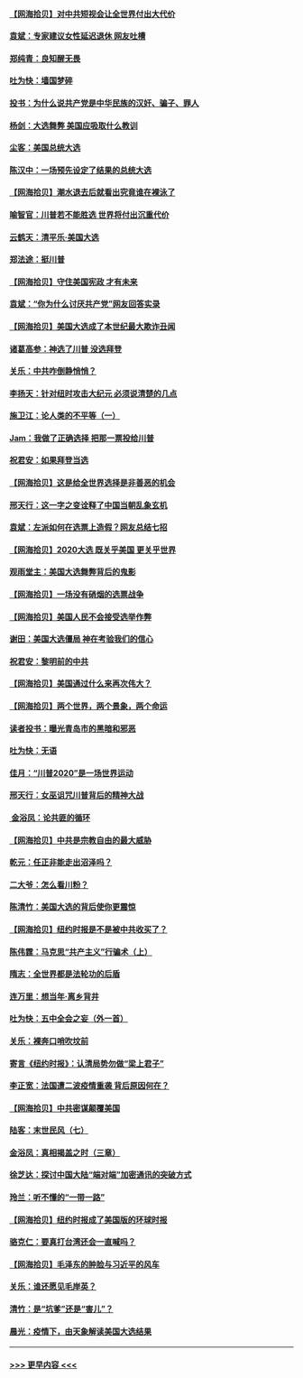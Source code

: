 #### [【网海拾贝】对中共短视会让全世界付出大代价](../pages/nsc993/n12546043.md?t=11132052) 
#### [袁斌：专家建议女性延迟退休 网友吐槽](../pages/nsc993/n12545424.md?t=11132052) 
#### [郑纯青：良知醒无畏](../pages/nsc993/n12545394.md?t=11132052) 
#### [吐为快：墙国梦碎](../pages/nsc993/n12545309.md?t=11132052) 
#### [投书：为什么说共产党是中华民族的汉奸、骗子、罪人](../pages/nsc993/n12545089.md?t=11132052) 
#### [杨剑：大选舞弊 美国应吸取什么教训](../pages/nsc993/n12543937.md?t=11132052) 
#### [尘客：美国总统大选](../pages/nsc993/n12543828.md?t=11132052) 
#### [陈汉中：一场预先设定了结果的总统大选](../pages/nsc993/n12543564.md?t=11132052) 
#### [【网海拾贝】潮水退去后就看出究竟谁在裸泳了](../pages/nsc993/n12543321.md?t=11132052) 
#### [喻智官：川普若不能胜选 世界将付出沉重代价](../pages/nsc993/n12541352.md?t=11132052) 
#### [云鹤天：清平乐‧美国大选](../pages/nsc993/n12540916.md?t=11132052) 
#### [郑法途：挺川普](../pages/nsc993/n12540898.md?t=11132052) 
#### [【网海拾贝】守住美国宪政 才有未来](../pages/nsc993/n12540423.md?t=11132052) 
#### [袁斌：“你为什么讨厌共产党”网友回答实录](../pages/nsc993/n12540208.md?t=11132052) 
#### [【网海拾贝】美国大选成了本世纪最大欺诈丑闻](../pages/nsc993/n12538029.md?t=11132052) 
#### [诸葛高参：神选了川普 没选拜登](../pages/nsc993/n12537664.md?t=11132052) 
#### [关乐：中共咋倒静悄悄？](../pages/nsc993/n12537615.md?t=11132052) 
#### [李扬天：针对纽时攻击大纪元 必须说清楚的几点](../pages/nsc993/n12536001.md?t=11132052) 
#### [施卫江：论人类的不平等（一）](../pages/nsc993/n12535700.md?t=11132052) 
#### [Jam：我做了正确选择 把那一票投给川普](../pages/nsc993/n12535743.md?t=11132052) 
#### [祝君安：如果拜登当选](../pages/nsc993/n12535726.md?t=11132052) 
#### [【网海拾贝】这是给全世界选择是非善恶的机会](../pages/nsc993/n12535061.md?t=11132052) 
#### [邢天行：这一字之变诠释了中国当朝乱象玄机](../pages/nsc993/n12533446.md?t=11132052) 
#### [袁斌：左派如何在选票上造假？网友总结七招](../pages/nsc993/n12533180.md?t=11132052) 
#### [【网海拾贝】2020大选 既关乎美国 更关乎世界](../pages/nsc993/n12533161.md?t=11132052) 
#### [观雨堂主：美国大选舞弊背后的鬼影](../pages/nsc993/n12533153.md?t=11132052) 
#### [【网海拾贝】一场没有硝烟的选票战争](../pages/nsc993/n12531883.md?t=11132052) 
#### [【网海拾贝】美国人民不会接受选举作弊](../pages/nsc993/n12528850.md?t=11132052) 
#### [谢田：美国大选僵局 神在考验我们的信心](../pages/nsc993/n12527932.md?t=11132052) 
#### [祝君安：黎明前的中共](../pages/nsc993/n12524071.md?t=11132052) 
#### [【网海拾贝】美国通过什么来再次伟大？](../pages/nsc993/n12523844.md?t=11132052) 
#### [【网海拾贝】两个世界，两个景象，两个命运](../pages/nsc993/n12521419.md?t=11132052) 
#### [读者投书：曝光青岛市的黑暗和邪恶](../pages/nsc993/n12520988.md?t=11132052) 
#### [吐为快：无语](../pages/nsc993/n12518588.md?t=11132052) 
#### [佳月：“川普2020”是一场世界运动](../pages/nsc993/n12518581.md?t=11132052) 
#### [邢天行：女巫诅咒川普背后的精神大战](../pages/nsc993/n12517257.md?t=11132052) 
#### [ 金浴凤：论共匪的循环](../pages/nsc993/n12517133.md?t=11132052) 
#### [【网海拾贝】中共是宗教自由的最大威胁](../pages/nsc993/n12516879.md?t=11132052) 
#### [乾元：任正非能走出沼泽吗？](../pages/nsc993/n12515831.md?t=11132052) 
#### [二大爷：怎么看川粉？](../pages/nsc993/n12515820.md?t=11132052) 
#### [陈清竹：美国大选的背后使你更震惊](../pages/nsc993/n12515589.md?t=11132052) 
#### [【网海拾贝】纽约时报是不是被中共收买了？](../pages/nsc993/n12515122.md?t=11132052) 
#### [陈伟霆：马克思“共产主义”行骗术（上）](../pages/nsc993/n12510217.md?t=11132052) 
#### [隋志：全世界都是法轮功的后盾](../pages/nsc993/n12510636.md?t=11132052) 
#### [连万里：想当年‧离乡背井](../pages/nsc993/n12510623.md?t=11132052) 
#### [吐为快：五中全会之妄（外一首）](../pages/nsc993/n12510470.md?t=11132052) 
#### [关乐：裸奔口哨吹坟前](../pages/nsc993/n12510403.md?t=11132052) 
#### [寄言《纽约时报》：认清局势勿做“梁上君子”](../pages/nsc993/n12510042.md?t=11132052) 
#### [李正宽：法国遭二波疫情重袭 背后原因何在？](../pages/nsc993/n12509971.md?t=11132052) 
#### [【网海拾贝】中共密谋颠覆美国](../pages/nsc993/n12509816.md?t=11132052) 
#### [陆客：末世民风（七）](../pages/nsc993/n12507822.md?t=11132052) 
#### [金浴凤：真相揭盖之时（三章）](../pages/nsc993/n12507804.md?t=11132052) 
#### [徐芝达：探讨中国大陆“端对端”加密通讯的突破方式](../pages/nsc993/n12507682.md?t=11132052) 
#### [玲兰：听不懂的“一带一路”](../pages/nsc993/n12507669.md?t=11132052) 
#### [【网海拾贝】纽约时报成了美国版的环球时报](../pages/nsc993/n12507053.md?t=11132052) 
#### [骆克仁：要真打台湾还会一直喊吗？](../pages/nsc993/n12506843.md?t=11132052) 
#### [【网海拾贝】毛泽东的肿脸与习近平的风车](../pages/nsc993/n12504537.md?t=11132052) 
#### [关乐：谁还愿见毛岸英？](../pages/nsc993/n12503866.md?t=11132052) 
#### [清竹：是“坑爹”还是“害儿”？](../pages/nsc993/n12503034.md?t=11132052) 
#### [晨光：疫情下，由天象解读美国大选结果](../pages/nsc993/n12502536.md?t=11132052) 

----
#### [ >>> 更早内容 <<< ](../indexes/nsc993-earlier.md)
